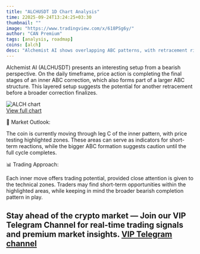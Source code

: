 ```yaml
---
title: "ALCHUSDT 1D Chart Analysis"
time: 22025-09-24T13:24:25+03:30
thumbnail: ""
image: "https://www.tradingview.com/x/618PSg6y/"
author: "CAN Premium"
tags: [analysis, roadmap]
coins: [alch]
desc: "Alchemist AI shows overlapping ABC patterns, with retracement risks but trading opportunities within key zones."
---
```


Alchemist AI (ALCHUSDT) presents an interesting setup from a bearish perspective. On the daily timeframe, price action is completing the final stages of an inner ABC correction, which also forms part of a larger ABC structure. This layered setup suggests the potential for another retracement before a broader correction finalizes.

![ALCH chart](https://www.tradingview.com/x/618PSg6y/)  
[View full chart](https://www.tradingview.com/x/618PSg6y/)  

🔎 Market Outlook: 

The coin is currently moving through leg C of the inner pattern, with price testing highlighted zones. These areas can serve as indicators for short-term reactions, while the bigger ABC formation suggests caution until the full cycle completes.  

📊 Trading Approach:

Each inner move offers trading potential, provided close attention is given to the technical zones. Traders may find short-term opportunities within the highlighted areas, while keeping in mind the broader bearish completion pattern in play.  

Stay ahead of the crypto market — Join our VIP Telegram Channel for real-time trading signals and premium market insights.
[VIP Telegram channel](https://t.me/+2znhsiCGpI81MzQ0)
---